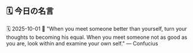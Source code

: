 ## 🗓️ 今日の名言

<!--START_SECTION:quote-->
🗓️ 2025-10-01
💬 "When you meet someone better than yourself, turn your thoughts to becoming his equal. When you meet someone not as good as you are, look within and examine your own self." — Confucius
<!--END_SECTION:quote-->
